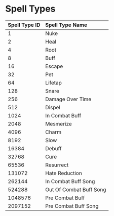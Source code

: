 # Spell Types

| Spell Type ID | Spell Type Name |
| :--- | :--- |
| 1 | Nuke |
| 2 | Heal |
| 4 | Root |
| 8 | Buff |
| 16 | Escape |
| 32 | Pet |
| 64 | Lifetap |
| 128 | Snare |
| 256 | Damage Over Time |
| 512 | Dispel |
| 1024 | In Combat Buff |
| 2048 | Mesmerize |
| 4096 | Charm |
| 8192 | Slow |
| 16384 | Debuff |
| 32768 | Cure |
| 65536 | Resurrect |
| 131072 | Hate Reduction |
| 262144 | In Combat Buff Song |
| 524288 | Out Of Combat Buff Song |
| 1048576 | Pre Combat Buff |
| 2097152 | Pre Combat Buff Song |
